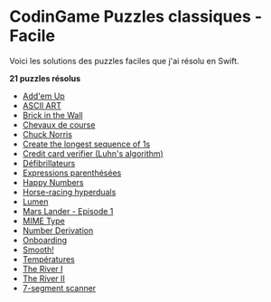 # CodinGame Puzzles classiques - Facile

Voici les solutions des puzzles faciles que j'ai résolu en Swift.

**21 puzzles résolus**
- [Add'em Up](https://github.com/Kous92/CodinGame-Swift-FR-/tree/main/Puzzles%20classiques/Facile/Add%27em%20Up)
- [ASCII ART](https://github.com/Kous92/CodinGame-Swift-FR-/tree/main/Puzzles%20classiques/Facile/ASCII%20ART)
- [Brick in the Wall](https://github.com/Kous92/CodinGame-Swift-FR-/tree/main/Puzzles%20classiques/Facile/Brick%20in%20the%20Wall)
- [Chevaux de course](https://github.com/Kous92/CodinGame-Swift-FR-/tree/main/Puzzles%20classiques/Facile/Chevaux%20de%20course)
- [Chuck Norris](https://github.com/Kous92/CodinGame-Swift-FR-/blob/main/Puzzles%20classiques/Facile/Chuck%20Norris)
- [Create the longest sequence of 1s](https://github.com/Kous92/CodinGame-Swift-FR-/tree/main/Puzzles%20classiques/Facile/Create%20the%20longest%20sequence%20of%201s)
- [Credit card verifier (Luhn's algorithm)](https://github.com/Kous92/CodinGame-Swift-FR-/tree/main/Puzzles%20classiques/Facile/Credit%20card%20verifier%20(Luhn's%20algorithm))
- [Défibrillateurs](https://github.com/Kous92/CodinGame-Swift-FR-/tree/main/Puzzles%20classiques/Facile/D%C3%A9fibrillateurs)
- [Expressions parenthésées](https://github.com/Kous92/CodinGame-Swift-FR-/tree/main/Puzzles%20classiques/Moyen/Expressions%20parenth%C3%A9s%C3%A9es)
- [Happy Numbers](https://github.com/Kous92/CodinGame-Swift-FR-/blob/main/Puzzles%20classiques/Facile/Happy%20Numbers)
- [Horse-racing hyperduals](https://github.com/Kous92/CodinGame-Swift-FR-/tree/main/Puzzles%20classiques/Facile/Horse-racing%20Hyperduals)
- [Lumen](https://github.com/Kous92/CodinGame-Swift-FR-/tree/main/Puzzles%20classiques/Facile/Lumen)
- [Mars Lander - Episode 1](https://github.com/Kous92/CodinGame-Swift-FR-/tree/main/Puzzles%20classiques/Facile/Mars%20Lander%20-%20Episode%201)
- [MIME Type](https://github.com/Kous92/CodinGame-Swift-FR-/tree/main/Puzzles%20classiques/Facile/MIME%20Type)
- [Number Derivation](https://github.com/Kous92/CodinGame-Swift-FR-/blob/main/Puzzles%20classiques/Facile/Number%20Derivation)
- [Onboarding](https://github.com/Kous92/CodinGame-Swift-FR-/tree/main/Puzzles%20classiques/Facile/Onboarding)
- [Smooth!](https://github.com/Kous92/CodinGame-Swift-FR-/tree/main/Puzzles%20classiques/Facile/Smooth!)
- [Températures](https://github.com/Kous92/CodinGame-Swift-FR-/tree/main/Puzzles%20classiques/Facile/Temp%C3%A9ratures)
- [The River I](https://github.com/Kous92/CodinGame-Swift-FR-/blob/main/Puzzles%20classiques/Facile/The%20River%20I)
- [The River II](https://github.com/Kous92/CodinGame-Swift-FR-/blob/main/Puzzles%20classiques/Facile/The%20River%20II)
- [7-segment scanner](https://github.com/Kous92/CodinGame-Swift-FR-/tree/main/Puzzles%20classiques/Facile/7-segment%20scanner)